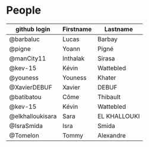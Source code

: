 # People


| github login | Firstname | Lastname |
| ------------ | --------- | -------- |
| @barbaluc    | Lucas     | Barbay   |
| @pigne       | Yoann     | Pigné    |
| @manCity11   | Inthalak  | Sirasa   |
| @kev-15      | Kévin     | Wattebled|
| @youness     | Youness   | Khater   |
|@XavierDEBUF   |Xavier     | DEBUF    |
| @batibatou   | Côme      | Thibault |
| @kev-15      | Kévin     | Wattebled|
|@elkhalloukisara|Sara|EL KHALLOUKI   |
| @IsraSmida   | Isra      | Smida    |
| @Tomelon     | Tommy     | Alexandre|
